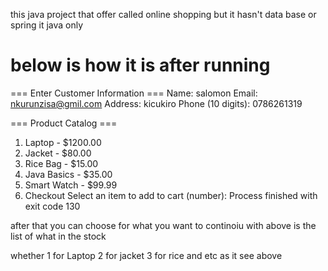 this java project that offer called online shopping but it hasn't data base or spring it java only 

below is how it is after running 
================================

=== Enter Customer Information ===
Name: salomon
Email: nkurunzisa@gmil.com
Address: kicukiro
Phone (10 digits): 0786261319

=== Product Catalog ===
1. Laptop - $1200.00
2. Jacket - $80.00
3. Rice Bag - $15.00
4. Java Basics - $35.00
5. Smart Watch - $99.99
0. Checkout
Select an item to add to cart (number): 
Process finished with exit code 130


after that you can choose for what you want to continoiu with 
above is the list of what in the stock 

whether 1 for Laptop
2 for jacket 
3 for rice 
and etc as it see above 
